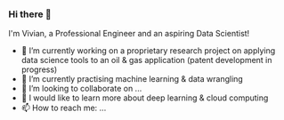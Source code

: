 ### Hi there 👋

I'm Vivian, a Professional Engineer and an aspiring Data Scientist!

- 🔭 I’m currently working on a proprietary research project on applying data science tools to an oil & gas application (patent development in progress)
- 🌱 I’m currently practising machine learning & data wrangling
- 👯 I’m looking to collaborate on ...
- 🤔 I would like to learn more about deep learning & cloud computing
- 📫 How to reach me: ...
